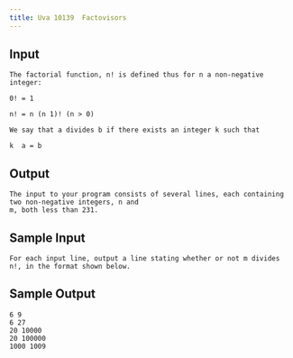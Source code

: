 ```yaml
---
title: Uva 10139  Factovisors
---
```



## Input

```
The factorial function, n! is defined thus for n a non-negative integer:

0! = 1

n! = n (n 1)! (n > 0)

We say that a divides b if there exists an integer k such that

k  a = b
```

## Output

```
The input to your program consists of several lines, each containing two non-negative integers, n and
m, both less than 231.

```

## Sample Input

```
For each input line, output a line stating whether or not m divides n!, in the format shown below.

```

## Sample Output

```
6 9
6 27
20 10000
20 100000
1000 1009

```

